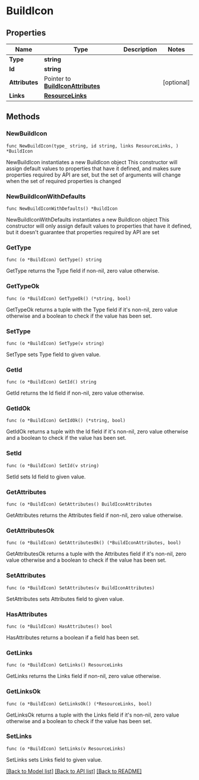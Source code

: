 # BuildIcon

## Properties

Name | Type | Description | Notes
------------ | ------------- | ------------- | -------------
**Type** | **string** |  | 
**Id** | **string** |  | 
**Attributes** | Pointer to [**BuildIconAttributes**](BuildIconAttributes.md) |  | [optional] 
**Links** | [**ResourceLinks**](ResourceLinks.md) |  | 

## Methods

### NewBuildIcon

`func NewBuildIcon(type_ string, id string, links ResourceLinks, ) *BuildIcon`

NewBuildIcon instantiates a new BuildIcon object
This constructor will assign default values to properties that have it defined,
and makes sure properties required by API are set, but the set of arguments
will change when the set of required properties is changed

### NewBuildIconWithDefaults

`func NewBuildIconWithDefaults() *BuildIcon`

NewBuildIconWithDefaults instantiates a new BuildIcon object
This constructor will only assign default values to properties that have it defined,
but it doesn't guarantee that properties required by API are set

### GetType

`func (o *BuildIcon) GetType() string`

GetType returns the Type field if non-nil, zero value otherwise.

### GetTypeOk

`func (o *BuildIcon) GetTypeOk() (*string, bool)`

GetTypeOk returns a tuple with the Type field if it's non-nil, zero value otherwise
and a boolean to check if the value has been set.

### SetType

`func (o *BuildIcon) SetType(v string)`

SetType sets Type field to given value.


### GetId

`func (o *BuildIcon) GetId() string`

GetId returns the Id field if non-nil, zero value otherwise.

### GetIdOk

`func (o *BuildIcon) GetIdOk() (*string, bool)`

GetIdOk returns a tuple with the Id field if it's non-nil, zero value otherwise
and a boolean to check if the value has been set.

### SetId

`func (o *BuildIcon) SetId(v string)`

SetId sets Id field to given value.


### GetAttributes

`func (o *BuildIcon) GetAttributes() BuildIconAttributes`

GetAttributes returns the Attributes field if non-nil, zero value otherwise.

### GetAttributesOk

`func (o *BuildIcon) GetAttributesOk() (*BuildIconAttributes, bool)`

GetAttributesOk returns a tuple with the Attributes field if it's non-nil, zero value otherwise
and a boolean to check if the value has been set.

### SetAttributes

`func (o *BuildIcon) SetAttributes(v BuildIconAttributes)`

SetAttributes sets Attributes field to given value.

### HasAttributes

`func (o *BuildIcon) HasAttributes() bool`

HasAttributes returns a boolean if a field has been set.

### GetLinks

`func (o *BuildIcon) GetLinks() ResourceLinks`

GetLinks returns the Links field if non-nil, zero value otherwise.

### GetLinksOk

`func (o *BuildIcon) GetLinksOk() (*ResourceLinks, bool)`

GetLinksOk returns a tuple with the Links field if it's non-nil, zero value otherwise
and a boolean to check if the value has been set.

### SetLinks

`func (o *BuildIcon) SetLinks(v ResourceLinks)`

SetLinks sets Links field to given value.



[[Back to Model list]](../README.md#documentation-for-models) [[Back to API list]](../README.md#documentation-for-api-endpoints) [[Back to README]](../README.md)


